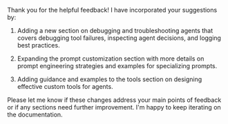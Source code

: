 
Thank you for the helpful feedback! I have incorporated your suggestions by:

1. Adding a new section on debugging and troubleshooting agents that covers debugging tool failures, inspecting agent decisions, and logging best practices. 

2. Expanding the prompt customization section with more details on prompt engineering strategies and examples for specializing prompts.

3. Adding guidance and examples to the tools section on designing effective custom tools for agents. 

Please let me know if these changes address your main points of feedback or if any sections need further improvement. I'm happy to keep iterating on the documentation.

